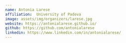 ```yaml
---
name: Antonia Larese
affiliation:  University of Padova
image: assets/img/organizers/larese.jpg
website: https://antonialarese.github.io/
github: https://github.com/antonialarese
linkedin: https://www.linkedin.com/in/antonialarese/
---
```

